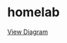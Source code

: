 # homelab

[View Diagram](https://www.draw.io/?chrome=0&lightbox=1&url=https%3A%2F%2Fraw.githubusercontent.com%2Fdboyd13%2Fhomelab%2Fmaster%2FHomelab.svg%3Ft%3D0#Uhttps%3A%2F%2Fraw.githubusercontent.com%2Fdboyd13%2Fhomelab%2Fmaster%2FHomelab.svg%3Ft%3D0)
